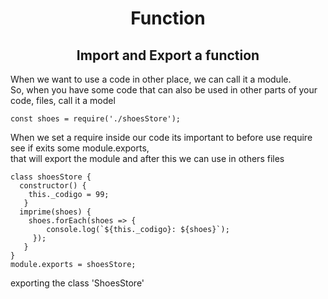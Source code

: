 <h1 align ="center"> Function </h1>

<h2 align ="center"> Import and Export a function </h2>

When we want to use a code in other place, we can call it a module.<br>
So, when you have some code that can also be used in other parts of your code, files, call it a model
```
const shoes = require('./shoesStore');
```

When we set a require inside our code its important to before use require see if exits some module.exports,<br> that will export the module and after this  we can use in others files

```
class shoesStore {
  constructor() {
    this._codigo = 99;
   }
  imprime(shoes) {
    shoes.forEach(shoes => {
        console.log(`${this._codigo}: ${shoes}`);
     });
   }
}
module.exports = shoesStore; 
```


exporting the class 'ShoesStore'
